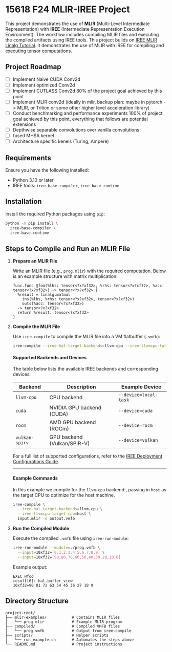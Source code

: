# 15618 F24 MLIR-IREE Project

This project demonstrates the use of **MLIR** (Multi-Level Intermediate Representation) with **IREE** (Intermediate Representation Execution Environment). The workflow includes compiling MLIR files and executing the compiled artifacts using IREE tools. This project builds on [IREE MLIR Linalg Tutorial](https://iree.dev/community/blog/2024-01-29-iree-mlir-linalg-tutorial/). It demonstrates the use of MLIR with IREE for compiling and executing tensor computations.

## Project Roadmap
- [ ] Implement Naive CUDA Conv2d
- [ ] Implement optimized Conv2d
- [ ] Implement CUTLASS Conv2d
80% of the project goal achieved by this point
- [ ] Implement MLIR conv2d (ideally in mlir, backup plan: maybe in pytorch -> MLIR, or Trition or some other higher level acceleration library)
- [ ] Conduct benchmarking and performance experiments
100% of project goal achieved by this point, everything that follows are potential extensions
- [ ] Depthwise separable convolutions over vanilla convolutions
- [ ] fused MHSA kernel 
- [ ] Architecture specific kenels (Turing, Ampere)

## Requirements

Ensure you have the following installed:
- Python 3.10 or later
- IREE tools: `iree-base-compiler`, `iree-base-runtime`

## Installation

Install the required Python packages using `pip`:

```bash
python -m pip install \
  iree-base-compiler \
  iree-base-runtime
```

## Steps to Compile and Run an MLIR File

1. **Prepare an MLIR File**

   Write an MLIR file (e.g., `prog.mlir`) with the required computation. Below is an example structure with matrix multiplication:

   ```mlir
   func.func @foo(%lhs: tensor<?x?xf32>, %rhs: tensor<?x?xf32>, %acc: tensor<?x?xf32>) -> tensor<?x?xf32> {
     %result = linalg.matmul
       ins(%lhs, %rhs: tensor<?x?xf32>, tensor<?x?xf32>)
       outs(%acc: tensor<?x?xf32>)
     -> tensor<?x?xf32>
     return %result: tensor<?x?xf32>
   }
   ```

2. **Compile the MLIR File**

   Use `iree-compile` to compile the MLIR file into a VM flatbuffer (`.vmfb`):

   ```bash
   iree-compile --iree-hal-target-backends=llvm-cpu --iree-llvmcpu-target-cpu=host prog.mlir -o ./prog.vmfb
   ```
   #### Supported Backends and Devices

   The table below lists the available IREE backends and corresponding devices:

   | Backend          | Description                   | Example Device           |
   |-------------------|-------------------------------|--------------------------|
   | `llvm-cpu`       | CPU backend                   | `--device=local-task`    |
   | `cuda`           | NVIDIA GPU backend (CUDA)     | `--device=cuda`          |
   | `rocm`           | AMD GPU backend (ROCm)        | `--device=rocm`          |
   | `vulkan-spirv`   | GPU backend (Vulkan/SPIR-V)   | `--device=vulkan`        |

   For a full list of supported configurations, refer to the [IREE Deployment Configurations Guide](https://iree.dev/guides/deployment-configurations/).

   ---

   #### Example Commands

    In this example we compile for the `llvm-cpu` backend:\, passing in `host` as the target CPU to optimize
    for the host machine.

   ```bash
   iree-compile \
     --iree-hal-target-backends=llvm-cpu \
     --iree-llvmcpu-target-cpu=host \
     input.mlir -o output.vmfb
    ```

3. **Run the Compiled Module**

   Execute the compiled `.vmfb` file using `iree-run-module`:

   ```bash
   iree-run-module --module=./prog.vmfb \
     --input=10xf32=[0,1,2,3,4,5,6,7,8,9] \
     --input=10xf32=[90,80,70,60,50,40,30,20,10,0]
   ```

   Example output:

   ```
   EXEC @foo
   result[0]: hal.buffer_view
   10xf32=90 81 72 63 54 45 36 27 18 9
   ```

## Directory Structure

```
project-root/
├── mlir-examples/           # Contains MLIR files
│   └── prog.mlir            # Example MLIR program
├── compiled/                # Compiled VMFB files
│   └── prog.vmfb            # Output from iree-compile
├── scripts/                 # Helper scripts
│   └── run_example.sh       # Automates the steps above
└── README.md                # Project instructions
```

